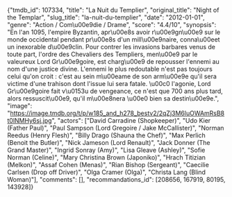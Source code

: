 {"tmdb_id": 107334, "title": "La Nuit du Templier", "original_title": "Night of the Templar", "slug_title": "la-nuit-du-templier", "date": "2012-01-01", "genre": "Action / Com\u00e9die / Drame", "score": "4.4/10", "synopsis": "En l'an 1095, l'empire Byzantin, apr\u00e8s avoir r\u00e9gn\u00e9 sur le monde occidental pendant pr\u00e8s d'un mill\u00e9naire, conna\u00eet un inexorable d\u00e9clin. Pour contrer les invasions barbares venus de toute part, l'ordre des Chevaliers des Templiers, men\u00e9 par le valeureux Lord Gr\u00e9goire, est charg\u00e9 de repousser l'ennemi au nom d'une justice divine.  L'ennemi le plus redoutable n'est pas toujours celui qu'on croit : c'est au sein m\u00eame de son arm\u00e9e qu'il sera victime d'une trahison dont l'issue lui sera fatale. \u00c0 l'agonie, Lord Gr\u00e9goire fait v\u0153u de vengeance, ce n'est que 700 ans plus tard, alors ressuscit\u00e9, qu'il m\u00e8nera \u00e0 bien sa destin\u00e9e.", "image": "https://image.tmdb.org/t/p/w185_and_h278_bestv2/2qZj3M6luOWAmRsB8t0lNMHy6sj.jpg", "actors": ["David Carradine (Shopkeeper)", "Udo Kier (Father Paul)", "Paul Sampson (Lord Gregoire / Jake McCallister)", "Norman Reedus (Henry Flesh)", "Billy Drago (Shauna the Chef)", "Max Perlich (Benoit the Butler)", "Nick Jameson (Lord Renault)", "Jack Donner (The Grand Master)", "Ingrid Sonray (Amy)", "Lisa Gleave (Ashley)", "Sofie Norman (Celine)", "Mary Christina Brown (Japoniko)", "Hrach Titizian (Melkon)", "Assaf Cohen (Menas)", "Rian Bishop (Sergeant)", "Caecilie Carlsen (Drop off Driver)", "Olga Cramer (Olga)", "Christa Lang (Blind Woman)"], "comments": [], "recommandations_id": [208656, 167919, 80195, 143928]}